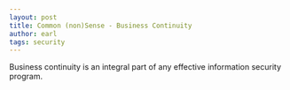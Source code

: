 ```yaml
---
layout: post
title: Common (non)Sense - Business Continuity 
author: earl
tags: security
---
```


Business continuity is an integral part of any effective information security program. 
